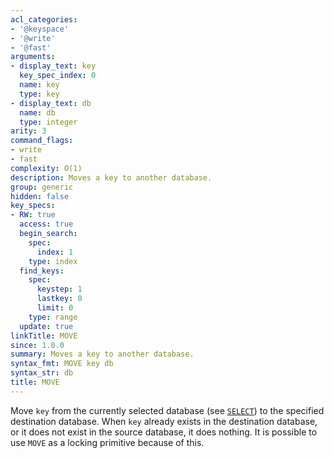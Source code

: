```yaml
---
acl_categories:
- '@keyspace'
- '@write'
- '@fast'
arguments:
- display_text: key
  key_spec_index: 0
  name: key
  type: key
- display_text: db
  name: db
  type: integer
arity: 3
command_flags:
- write
- fast
complexity: O(1)
description: Moves a key to another database.
group: generic
hidden: false
key_specs:
- RW: true
  access: true
  begin_search:
    spec:
      index: 1
    type: index
  find_keys:
    spec:
      keystep: 1
      lastkey: 0
      limit: 0
    type: range
  update: true
linkTitle: MOVE
since: 1.0.0
summary: Moves a key to another database.
syntax_fmt: MOVE key db
syntax_str: db
title: MOVE
---
```

Move `key` from the currently selected database (see [`SELECT`](/commands/select)) to the specified
destination database.
When `key` already exists in the destination database, or it does not exist in
the source database, it does nothing.
It is possible to use `MOVE` as a locking primitive because of this.
